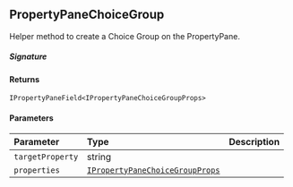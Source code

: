 ## PropertyPaneChoiceGroup

Helper method to create a Choice Group on the PropertyPane.

##### Signature

#### Returns
`IPropertyPaneField<IPropertyPaneChoiceGroupProps>`

#### Parameters


| Parameter	   | Type    | Description |
|:-------------|:---------------|:------------|
| `targetProperty`    | string |  |
| `properties`    | [`IPropertyPaneChoiceGroupProps`](IPropertyPaneChoiceGroupProps.md) |  |

